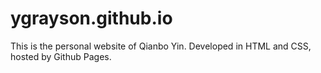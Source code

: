 # ygrayson.github.io

This is the personal website of Qianbo Yin. 
Developed in HTML and CSS, hosted by Github Pages.
